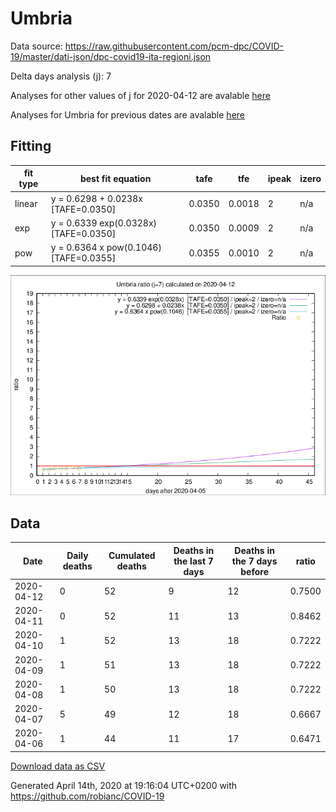 # Umbria

Data source: https://raw.githubusercontent.com/pcm-dpc/COVID-19/master/dati-json/dpc-covid19-ita-regioni.json

Delta days analysis (j): 7

Analyses for other values of j for 2020-04-12 are avalable [here](../2020-04-12/README.md)

Analyses for Umbria for previous dates are avalable [here](../README.md)

## Fitting 
|fit type|best fit equation|tafe|tfe|ipeak|izero|
|-------|-----|--------|------|---|---|
|linear|y = 0.6298 + 0.0238x  [TAFE=0.0350]|0.0350|0.0018|2|n/a|
|exp|y = 0.6339 exp(0.0328x)  [TAFE=0.0350]|0.0350|0.0009|2|n/a|
|pow|y = 0.6364 x pow(0.1046)  [TAFE=0.0355]|0.0355|0.0010|2|n/a|

![Plot](COVID-19_umbria_j7_2020-04-12.png)

## Data
|Date|Daily deaths|Cumulated deaths|Deaths in the last 7 days|Deaths in the 7 days before|ratio|
|----|----------|-----------|-------|--------------------|-----|
|2020-04-12|0|52|9|12|0.7500|
|2020-04-11|0|52|11|13|0.8462|
|2020-04-10|1|52|13|18|0.7222|
|2020-04-09|1|51|13|18|0.7222|
|2020-04-08|1|50|13|18|0.7222|
|2020-04-07|5|49|12|18|0.6667|
|2020-04-06|1|44|11|17|0.6471|

[Download data as CSV](COVID-19_umbria_j7_2020-04-12.csv)

Generated April 14th, 2020 at 19:16:04 UTC+0200 with https://github.com/robianc/COVID-19
